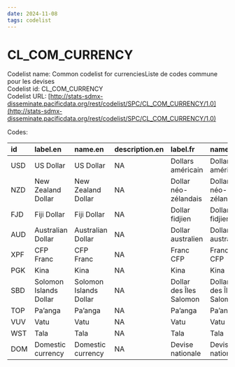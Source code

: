 ```yaml
---
date: 2024-11-08
tags: codelist
---
```


# CL_COM_CURRENCY

Codelist name: Common codelist for currenciesListe de codes commune pour les devises  
Codelist id: CL_COM_CURRENCY  
Codelist URL: [http://stats-sdmx-disseminate.pacificdata.org/rest/codelist/SPC/CL_COM_CURRENCY/1.0](http://stats-sdmx-disseminate.pacificdata.org/rest/codelist/SPC/CL_COM_CURRENCY/1.0)  

Codes:  

|id  |label.en               |name.en                |description.en |label.fr                |name.fr                 |description.fr |
|:---|:----------------------|:----------------------|:--------------|:-----------------------|:-----------------------|:--------------|
|USD |US Dollar              |US Dollar              |NA             |Dollars américain       |Dollars américain       |NA             |
|NZD |New Zealand Dollar     |New Zealand Dollar     |NA             |Dollar néo-zélandais    |Dollar néo-zélandais    |NA             |
|FJD |Fiji Dollar            |Fiji Dollar            |NA             |Dollar fidjien          |Dollar fidjien          |NA             |
|AUD |Australian Dollar      |Australian Dollar      |NA             |Dollar australien       |Dollar australien       |NA             |
|XPF |CFP Franc              |CFP Franc              |NA             |Franc CFP               |Franc CFP               |NA             |
|PGK |Kina                   |Kina                   |NA             |Kina                    |Kina                    |NA             |
|SBD |Solomon Islands Dollar |Solomon Islands Dollar |NA             |Dollar des Îles Salomon |Dollar des Îles Salomon |NA             |
|TOP |Pa’anga                |Pa’anga                |NA             |Pa’anga                 |Pa’anga                 |NA             |
|VUV |Vatu                   |Vatu                   |NA             |Vatu                    |Vatu                    |NA             |
|WST |Tala                   |Tala                   |NA             |Tala                    |Tala                    |NA             |
|DOM |Domestic currency      |Domestic currency      |NA             |Devise nationale        |Devise nationale        |NA             |
